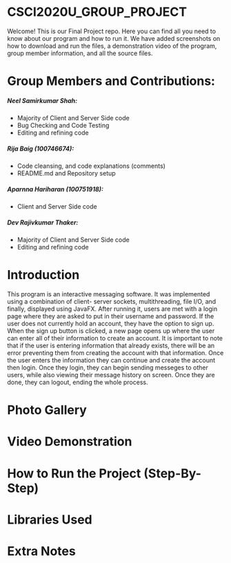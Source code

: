 # CSCI2020U_GROUP_PROJECT

Welcome! This is our Final Project repo. Here you can find all you need to know about our program and how to run it. We have added screenshots on how to download and run the files, a demonstration video of the program, group member information, and all the source files. 

# Group Members and Contributions: <br />
##### Neel Samirkumar Shah: <br />
  * Majority of Client and Server Side code <br />
  * Bug Checking and Code Testing <br />
  * Editing and refining code <br />
##### Rija Baig (100746674): <br />
  * Code cleansing, and code explanations (comments) <br />
  * README.md and Repository setup <br />
##### Aparnna Hariharan (100751918): <br />
  * Client and Server Side code <br />
##### Dev Rajivkumar Thaker: <br />
  * Majority of Client and Server Side code <br />
  * Editing and refining code <br />

# Introduction
This program is an interactive messaging software.  It was implemented using a combination of client- server sockets, multithreading, file I/O, and finally, displayed using JavaFX. After running it, users are met with a login page where they are asked to put in their username and password. If the user does not currently hold an account, they have the option to sign up. When the sign up button is clicked, a new page opens up where the user can enter all of their information to create an account. It is important to note that if the user is entering information that already exists, there will be an error preventing them from creating the account with that information. Once the user enters the information they can continue and create the account then login. Once they login, they can begin sending messeges to other users, while also viewing their message history on screen. Once they are done, they can logout, ending the whole process.  
# Photo Gallery
# Video Demonstration 
# How to Run the Project (Step-By-Step)
# Libraries Used
# Extra Notes



